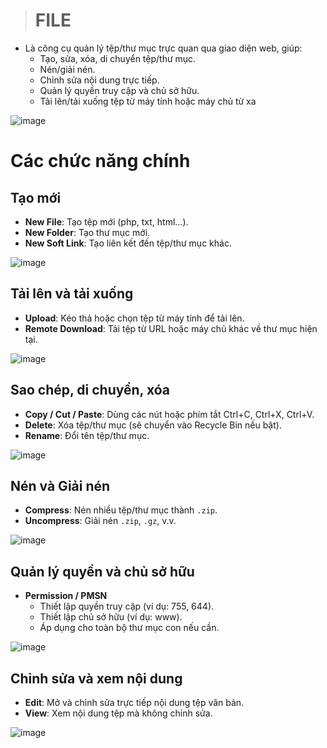 > # FILE

- Là công cụ quản lý tệp/thư mục trực quan qua giao diện web, giúp:
    - Tạo, sửa, xóa, di chuyển tệp/thư mục.
    - Nén/giải nén.
    - Chỉnh sửa nội dung trực tiếp.
    - Quản lý quyền truy cập và chủ sở hữu.
    - Tải lên/tải xuống tệp từ máy tính hoặc máy chủ từ xa

![image](https://github.com/user-attachments/assets/bbca7752-0152-4701-a4f1-fd089e2f85c4)

# Các chức năng chính

## Tạo mới
- **New File**: Tạo tệp mới (php, txt, html…).
- **New Folder**: Tạo thư mục mới.
- **New Soft Link**: Tạo liên kết đến tệp/thư mục khác.

![image](https://github.com/user-attachments/assets/899ab626-6449-4da8-9d34-e638b8534d93)

## Tải lên và tải xuống
- **Upload**: Kéo thả hoặc chọn tệp từ máy tính để tải lên.
- **Remote Download**: Tải tệp từ URL hoặc máy chủ khác về thư mục hiện tại.

![image](https://github.com/user-attachments/assets/41ee7967-9aab-436a-8dbb-deccad422830)

## Sao chép, di chuyển, xóa
- **Copy / Cut / Paste**: Dùng các nút hoặc phím  tắt Ctrl+C, Ctrl+X, Ctrl+V.
- **Delete**: Xóa tệp/thư mục (sẽ chuyển vào Recycle Bin nếu bật).
- **Rename**: Đổi tên tệp/thư mục.

![image](https://github.com/user-attachments/assets/287a9fb3-48ea-4b29-8bb5-1414a9c31661)

## Nén và Giải nén
- **Compress**: Nén nhiều tệp/thư mục thành `.zip`.
- **Uncompress**: Giải nén `.zip`, `.gz`, v.v.

![image](https://github.com/user-attachments/assets/7f03bc1c-0566-4e73-b61a-d635631f78b2)

## Quản lý quyền và chủ sở hữu

- **Permission / PMSN**
    - Thiết lập quyền truy cập (ví dụ: 755, 644).
    - Thiết lập chủ sở hữu (ví dụ: www).
    - Áp dụng cho toàn bộ thư mục con nếu cần.
    
![image](https://github.com/user-attachments/assets/78ee225b-475a-45b7-a8e2-f0b03344b16c)

## Chỉnh sửa và xem nội dung

- **Edit**: Mở và chỉnh sửa trực tiếp nội dung tệp văn bản.
- **View**: Xem nội dung tệp mà không chỉnh sửa.

![image](https://github.com/user-attachments/assets/6c66ae98-9f42-4ec1-84ec-99a908ef0caf)
